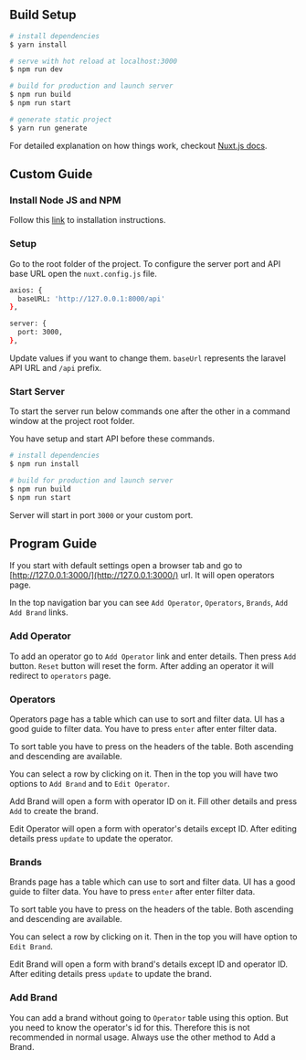 ## Build Setup

``` bash
# install dependencies
$ yarn install

# serve with hot reload at localhost:3000
$ npm run dev

# build for production and launch server
$ npm run build
$ npm run start

# generate static project
$ yarn run generate
```

For detailed explanation on how things work, checkout [Nuxt.js docs](https://nuxtjs.org).

## Custom Guide

### Install Node JS and NPM

Follow this [link](https://blog.teamtreehouse.com/install-node-js-npm-windows) to installation instructions.

### Setup
Go to the root folder of the project. To configure the server port and API base URL open the ```nuxt.config.js``` file.

``` bash
axios: {
  baseURL: 'http://127.0.0.1:8000/api'
},

server: {
  port: 3000,
},
```

Update values if you want to change them. ```baseUrl``` represents the laravel API URL and ```/api``` prefix.

### Start Server

To start the server run below commands one after the other in a command window at the project root folder.

You have setup and start API before these commands.

``` bash
# install dependencies
$ npm run install

# build for production and launch server
$ npm run build
$ npm run start
```
Server will start in port ```3000``` or your custom port.

## Program Guide

If you start with default settings open a browser tab and go to [http://127.0.0.1:3000/](http://127.0.0.1:3000/) url. It will open operators page.

In the top navigation bar you can see ```Add Operator```, ```Operators```, ```Brands```, ```Add Add Brand``` links.

### Add Operator

To add an operator go to ```Add Operator``` link and enter details. Then press ```Add``` button. ```Reset``` button will reset the form. After adding an operator it will redirect to ```operators``` page.

### Operators

Operators page has a table which can use to sort and filter data. UI has a good guide to filter data. You have to press ```enter``` after enter filter data.

To sort table you have to press on the headers of the table. Both ascending and descending are available.

You can select a row by clicking on it. Then in the top you will have two options to ```Add Brand``` and to ```Edit Operator```.

Add Brand will open a form with operator ID on it. Fill other details and press ```Add``` to create the brand.

Edit Operator will open a form with operator's details except ID. After editing details press ```update``` to update the operator.

### Brands

Brands page has a table which can use to sort and filter data. UI has a good guide to filter data. You have to press ```enter``` after enter filter data.

To sort table you have to press on the headers of the table. Both ascending and descending are available.

You can select a row by clicking on it. Then in the top you will have option to ```Edit Brand```.

Edit Brand will open a form with brand's details except ID and operator ID. After editing details press ```update``` to update the brand.

### Add Brand

You can add a brand without going to ```Operator``` table using this option. But you need to know the operator's id for this. Therefore this is not recommended in normal usage. Always use the other method to Add a Brand.